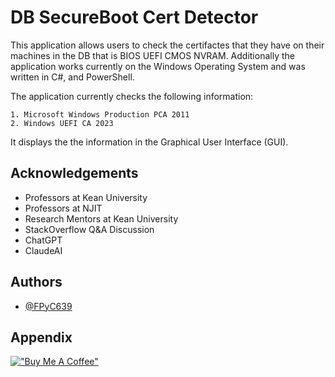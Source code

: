 
# DB SecureBoot Cert Detector

This application allows users to check the certifactes that they have on their machines in the DB that is BIOS UEFI CMOS NVRAM. Additionally the application works currently on the Windows Operating System and was written in C#, and PowerShell.

The application currently checks the following information:

    1. Microsoft Windows Production PCA 2011
    2. Windows UEFI CA 2023

It displays the the information in the Graphical User Interface (GUI).


## Acknowledgements

 - Professors at Kean University
 - Professors at NJIT
 - Research Mentors at Kean University
 - StackOverflow Q&A Discussion
 - ChatGPT
 - ClaudeAI


## Authors

- [@FPyC639](https://github.com/FPyC639)


## Appendix

[!["Buy Me A Coffee"](https://www.buymeacoffee.com/assets/img/custom_images/orange_img.png)](https://www.buymeacoffee.com/joseserra8x)

